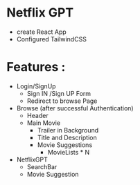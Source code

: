 # Netflix GPT

- create React App
- Configured TailwindCSS


# Features : 
- Login/SignUp
    - Sign IN /Sign UP Form
    - Redirect to browse Page
- Browse (after successful Authentication)
    - Header
    - Main Movie
        - Trailer in Background
        - Title and Description
        - Movie Suggestions
            - MovieLists * N
- NetflixGPT
    - SearchBar
    - Movie Suggestion

